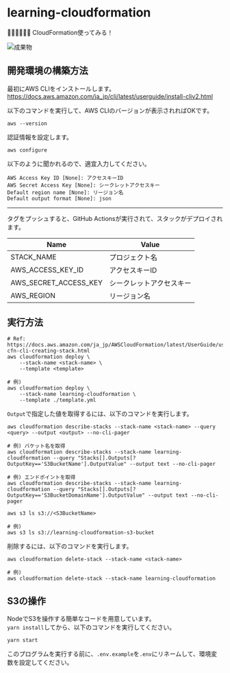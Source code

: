 # learning-cloudformation

🕵️‍♀️🕵️‍♀️🕵️‍♀️ CloudFormation使ってみる！  

![成果物](./docs/img/fruit.gif)  

## 開発環境の構築方法

最初にAWS CLIをインストールします。  
<https://docs.aws.amazon.com/ja_jp/cli/latest/userguide/install-cliv2.html>  

以下のコマンドを実行して、AWS CLIのバージョンが表示されればOKです。  

```shell
aws --version
```

認証情報を設定します。  

```shell
aws configure
```

以下のように聞かれるので、適宜入力してください。

```shell
AWS Access Key ID [None]: アクセスキーID
AWS Secret Access Key [None]: シークレットアクセスキー
Default region name [None]: リージョン名
Default output format [None]: json
```

---

タグをプッシュすると、GitHub Actionsが実行されて、スタックがデプロイされます。  

| Name | Value |
| --- | --- |
| STACK_NAME | プロジェクト名 |
| AWS_ACCESS_KEY_ID | アクセスキーID |
| AWS_SECRET_ACCESS_KEY | シークレットアクセスキー |
| AWS_REGION | リージョン名 |

## 実行方法

```shell
# Ref: https://docs.aws.amazon.com/ja_jp/AWSCloudFormation/latest/UserGuide/using-cfn-cli-creating-stack.html
aws cloudformation deploy \
    --stack-name <stack-name> \
    --template <template>

# 例)
aws cloudformation deploy \
    --stack-name learning-cloudformation \
    --template ./template.yml
```

`Output`で指定した値を取得するには、以下のコマンドを実行します。  

```shell
aws cloudformation describe-stacks --stack-name <stack-name> --query <query> --output <output> --no-cli-pager

# 例) バケット名を取得
aws cloudformation describe-stacks --stack-name learning-cloudformation --query "Stacks[].Outputs[?OutputKey=='S3BucketName'].OutputValue" --output text --no-cli-pager

# 例) エンドポイントを取得
aws cloudformation describe-stacks --stack-name learning-cloudformation --query "Stacks[].Outputs[?OutputKey=='S3BucketDomainName'].OutputValue" --output text --no-cli-pager
```

```shell
aws s3 ls s3://<S3BucketName>

# 例)
aws s3 ls s3://learning-cloudformation-s3-bucket
```

削除するには、以下のコマンドを実行します。  

```shell
aws cloudformation delete-stack --stack-name <stack-name>

# 例)
aws cloudformation delete-stack --stack-name learning-cloudformation
```

## S3の操作

NodeでS3を操作する簡単なコードを用意しています。  
`yarn install`してから、以下のコマンドを実行してください。  

```shell
yarn start
```

このプログラムを実行する前に、`.env.example`を`.env`にリネームして、環境変数を設定してください。  
